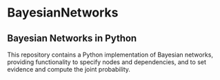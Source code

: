 # BayesianNetworks
## Bayesian Networks in Python

This repository contains a Python implementation of Bayesian networks, providing functionality to specify nodes and dependencies, and to set evidence and compute the joint probability.
 